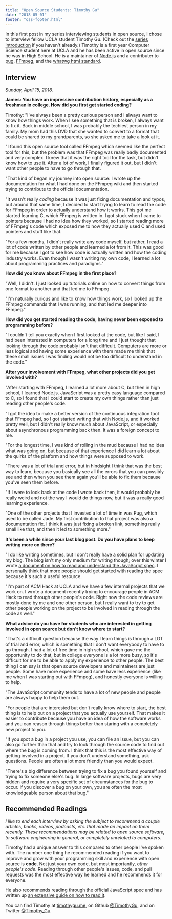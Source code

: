 ```yaml
---
title: "Open Source Students: Timothy Gu"
date: "2018-05-01"
footer: "oss-footer.html"
---
```


In this first post in my series interviewing students in open source,
I chose to interview fellow UCLA student Timothy Gu.
(Check out the
[series introduction](/open-source-students)
if you haven't already.)
Timothy is a first year Computer Science student here at UCLA and he has been
active in open source since he was in High School.
He is a maintainer of
[Node.js](https://github.com/nodejs/node)
and a contributer to
[pug](https://github.com/pugjs/pug),
[FFmpeg](https://github.com/FFmpeg/FFmpeg),
and the
[whatwg html standard](https://github.com/whatwg/html).

## Interview

_Sunday, April 15, 2018._

**James: You have an impressive contribution history,
especially as a freshman in college.
How did you first get started coding?**

Timothy: "I've always been a pretty curious person
and I always want to know how things work.
When I see something that is broken, I always want to fix it.
Back in middle school, I was probably the techiest person in my family.
My mom had this DVD that she wanted to convert to a format that could be
shared to my grandparents, so she asked me to take a look at it.

"I found this open source tool called FFmpeg which seemed like the perfect
tool for this,
but the problem was that FFmpeg was really badly documented and very complex.
I knew that it was the right tool for the task, but didn't know how to use it.
After a lot of work, I finally figured it out, but I didn't want other
people to have to go through that.

"That kind of began my journey into open source:
I wrote up the documentation for what I had done on the FFmpeg wiki and
then started trying to contribute to the official documentation.

"It wasn't really _coding_ because it was just fixing documentation and
typos, but around that same time, I decided to start trying to learn to
read the code for FFmpeg in order to actually understand how it works.
This got me started learning C, which FFmpeg is written in.
I got stuck when I came to pointers because I had no idea how they worked,
so I started reading more of FFmpeg's code which exposed me to how they
actually used C and used pointers and stuff like that.

"For a few months, I didn't really write any code myself,
but rather, I read a lot of code written by other people and learned a lot from it.
This was good for me because I got to see how code is actually written and how
the coding industry works.
Even though I wasn't writing my own code,
I learned a lot about programming practices and paradigms."

**How did you know about FFmpeg in the first place?**

"Well, I didn't.
I just looked up tutorials online on how to convert things from one format to
another and that led me to FFmpeg.

"I'm naturally curious and like to know how things work,
so I looked up the FFmpeg commands that I was running,
and that led me deeper into FFmpeg."

**How did you get started reading the code,
having never been exposed to programming before?**

"I couldn't tell you exactly when I first looked at the code, but like I said,
I had been interested in computers for a long time
and I just thought that looking through the code probably isn't that difficult.
Computers are more or less logical and having some experience with them made me
think that these small issues I was finding would not be too difficult to
understand in the code."

**After your involvement with FFmpeg,
what other projects did you get involved with?**

"After starting with FFmpeg, I learned a lot more about C,
but then in high school, I learned Node.js.
JavaScript was a pretty easy language compared to C,
so I found that I could start to create my own things
rather than just reading other people's code.

"I got the idea to make a better version of the continuous integration
tool that FFmpeg had, so I got started writing that with Node.js,
and it worked pretty well,
but I didn't really know much about JavaScript,
or especially about asynchronous programming back then.
It was a foreign concept to me.

"For the longest time, I was kind of rolling in the mud because I had no idea
what was going on,
but because of that experience I did learn a lot about
the quirks of the platform and how things were supposed to work.

"There was a lot of trial and error,
but in hindsight I think that was the best way to learn,
because you basically see all the errors that you can possibly see and then
when you see them again you'll be able to fix them because you've seen them
before.

"If I were to look back at the code I wrote back then,
it would probably be really weird and not the way I would do things now,
but it was a really good learning experience.

"One of the other projects that I invested a lot of time in was Pug,
which used to be called Jade.
My first contribution to that project was also a documentation fix.
I think it was just fixing a broken link,
something really small like that, and then it led to something more."

**It's been a while since your last blog post.
Do you have plans to keep writing more on there?**

"I do like writing sometimes,
but I don't really have a solid plan for updating my blog.
The blog isn't my only medium for writing though;
over this winter I wrote
[a document on how to read and understand the JavaScript spec](https://timothygu.me/es-howto/).
I personally think that more people should get started with reading the spec
because it's such a useful resource.

"I'm part of ACM Hack at UCLA and we have a few internal projects that
we work on.
I wrote a document recently trying to encourage people in ACM Hack to
read through other people's code.
Right now the code reviews are mostly done by me and one other person,
but I really want to try to get other people working on the project
to be involved in reading through the code as well."

**What advice do you have for students who are interested in getting involved
in open source but don't know where to start?**

"That's a difficult question because the way I learn things is through a LOT
of trial and error, which is something that I don't want everybody to have
to go through.
I had a lot of free time in high school, which gave me the opportunity to do
that, but in college everyone is a lot more busy,
so it's difficult for me to be able to apply my experience to other people.
The best thing I can say is that open source developers and maintainers are
just people.
Some have more experience and some have less experience
(like me when I was starting out with FFmpeg),
and honestly everyone is willing to help.

"The JavaScript community tends to have a lot of new people and people are
always happy to help them out.

"For people that are interested but don't really know where to start,
the best thing is to help out on a project that you actually use yourself.
That makes it easier to contribute because you have an idea of how the
software works and you can reason through things better than staring
with a completely new project to you.

"If you spot a bug in a project you use, you can file an issue,
but you can also go further than that and try to look through the source code
to find out where the bug is coming from.
I think that this is the most effective way of getting involved in a project.
If you don't understand something, ask questions.
People are often a lot more friendly than you would expect.

"There's a big difference between trying to fix a bug you found yourself and
trying to fix someone else's bug.
In large software projects, bugs are very hidden and require a very specific
set of circumstances for the bug to occur.
If you discover a bug on your own, you are often the most knowledgeable
person about that bug."

## Recommended Readings

_I like to end each interview by asking the subject to recommend a couple
articles, books, videos, podcasts, etc. that made an impact on them recently.
These recommendations may be related to open source software, to software
engineering in general, or completely unrelated to computers._

Timothy had a unique answer to this compared to other people I've spoken with.
The number one thing he recommended reading if you want to improve and grow
with your programming skill and experience with open source is **code**.
Not just your own code, but most importantly, _other people's code_.
Reading through other people's issues, code, and pull requests was the most
effective way he learned and he recommends it for everyone.

He also recommends reading through the official JavaScript spec
and has written up
[an extensive guide on how to read it](https://timothygu.me/es-howto/).

You can find Timothy at [timothygu.me](https://timothygu.me),
on Github [@TimothyGu](https://github.com/TimothyGu),
and on Twitter [@Timothy_Gu](https://twitter.com/Timothy_Gu).
